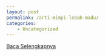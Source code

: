 ```yaml
---
layout: post
permalink: /arti-mimpi-lebah-madu/
categories:
    - Uncategorized
---
```


[Baca Selengkapnya](/10)